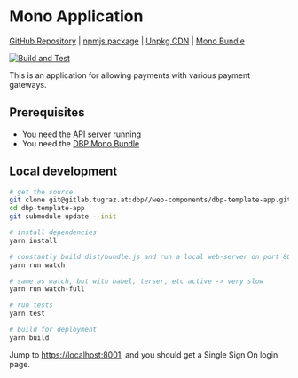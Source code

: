 # Mono Application

[GitHub Repository](https://github.com/digital-blueprint/mono-app) |
[npmjs package](https://www.npmjs.com/package/@digital-blueprint/mono-app) |
[Unpkg CDN](https://unpkg.com/browse/@digital-blueprint/mono-app/) |
[Mono Bundle](https://github.com/digital-blueprint/relay-mono-bundle)

[![Build and Test](https://github.com/digital-blueprint/mono-app/actions/workflows/build-test-publish.yml/badge.svg)](https://github.com/digital-blueprint/mono-app/actions/workflows/build-test-publish.yml)

This is an application for allowing payments with various payment gateways.

## Prerequisites

- You need the [API server](https://gitlab.tugraz.at/dbp/relay/dbp-relay-server-template) running
- You need the [DBP Mono Bundle](https://gitlab.tugraz.at/dbp/dual-delivery/relay-mono-bundle)

## Local development

```bash
# get the source
git clone git@gitlab.tugraz.at:dbp//web-components/dbp-template-app.git
cd dbp-template-app
git submodule update --init

# install dependencies
yarn install

# constantly build dist/bundle.js and run a local web-server on port 8001 
yarn run watch

# same as watch, but with babel, terser, etc active -> very slow
yarn run watch-full

# run tests
yarn test

# build for deployment
yarn build
```

Jump to <https://localhost:8001>, and you should get a Single Sign On login page.
